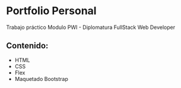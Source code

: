 # Portfolio Personal

Trabajo práctico Modulo PWI - Diplomatura FullStack Web Developer

## Contenido:

- HTML
- CSS
- Flex
- Maquetado Bootstrap
